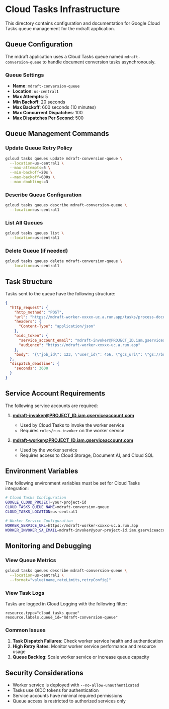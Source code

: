 # Cloud Tasks Infrastructure

This directory contains configuration and documentation for Google Cloud Tasks queue management for the mdraft application.

## Queue Configuration

The mdraft application uses a Cloud Tasks queue named `mdraft-conversion-queue` to handle document conversion tasks asynchronously.

### Queue Settings

- **Name**: `mdraft-conversion-queue`
- **Location**: `us-central1`
- **Max Attempts**: 5
- **Min Backoff**: 20 seconds
- **Max Backoff**: 600 seconds (10 minutes)
- **Max Concurrent Dispatches**: 100
- **Max Dispatches Per Second**: 500

## Queue Management Commands

### Update Queue Retry Policy

```bash
gcloud tasks queues update mdraft-conversion-queue \
  --location=us-central1 \
  --max-attempts=5 \
  --min-backoff=20s \
  --max-backoff=600s \
  --max-doublings=3
```

### Describe Queue Configuration

```bash
gcloud tasks queues describe mdraft-conversion-queue \
  --location=us-central1
```

### List All Queues

```bash
gcloud tasks queues list \
  --location=us-central1
```

### Delete Queue (if needed)

```bash
gcloud tasks queues delete mdraft-conversion-queue \
  --location=us-central1
```

## Task Structure

Tasks sent to the queue have the following structure:

```json
{
  "http_request": {
    "http_method": "POST",
    "url": "https://mdraft-worker-xxxxx-uc.a.run.app/tasks/process-document",
    "headers": {
      "Content-Type": "application/json"
    },
    "oidc_token": {
      "service_account_email": "mdraft-invoker@PROJECT_ID.iam.gserviceaccount.com",
      "audience": "https://mdraft-worker-xxxxx-uc.a.run.app"
    },
    "body": "{\"job_id\": 123, \"user_id\": 456, \"gcs_uri\": \"gs://bucket/path/file.pdf\"}"
  },
  "dispatch_deadline": {
    "seconds": 3600
  }
}
```

## Service Account Requirements

The following service accounts are required:

1. **mdraft-invoker@PROJECT_ID.iam.gserviceaccount.com**
   - Used by Cloud Tasks to invoke the worker service
   - Requires `roles/run.invoker` on the worker service

2. **mdraft-worker@PROJECT_ID.iam.gserviceaccount.com**
   - Used by the worker service
   - Requires access to Cloud Storage, Document AI, and Cloud SQL

## Environment Variables

The following environment variables must be set for Cloud Tasks integration:

```bash
# Cloud Tasks Configuration
GOOGLE_CLOUD_PROJECT=your-project-id
CLOUD_TASKS_QUEUE_NAME=mdraft-conversion-queue
CLOUD_TASKS_LOCATION=us-central1

# Worker Service Configuration
WORKER_SERVICE_URL=https://mdraft-worker-xxxxx-uc.a.run.app
WORKER_INVOKER_SA_EMAIL=mdraft-invoker@your-project-id.iam.gserviceaccount.com
```

## Monitoring and Debugging

### View Queue Metrics

```bash
gcloud tasks queues describe mdraft-conversion-queue \
  --location=us-central1 \
  --format="value(name,rateLimits,retryConfig)"
```

### View Task Logs

Tasks are logged in Cloud Logging with the following filter:

```
resource.type="cloud_tasks_queue"
resource.labels.queue_id="mdraft-conversion-queue"
```

### Common Issues

1. **Task Dispatch Failures**: Check worker service health and authentication
2. **High Retry Rates**: Monitor worker service performance and resource usage
3. **Queue Backlog**: Scale worker service or increase queue capacity

## Security Considerations

- Worker service is deployed with `--no-allow-unauthenticated`
- Tasks use OIDC tokens for authentication
- Service accounts have minimal required permissions
- Queue access is restricted to authorized services only

